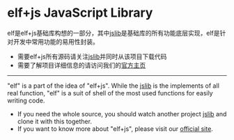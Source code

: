 ﻿# elf+js JavaScript Library

elf是elf+js基础库构想的一部分，其中[jslib][]是基础库的所有功能底层实现，elf是针对开发中常用功能的易用性封装。

* 需要elf+js所有源码请关注[jslib][]并同时从该项目下载代码
* 需要了解项目详细信息的请访问我们的[官方主页]

---

"elf" is a part of the idea of "elf+js". While the [jslib][] is the implements of all real function, "elf" is a suit of shell of the most used functions for easily writing code.

* If you need the whole source, you should watch another project [jslib][] and clone it with this together.
* If you want to know more about "elf+js", please visit our [official site][].

[jslib]: /elfjs/jslib/
[official site]: http://elfjs.com/
[官方主页]: http://elfjs.com/